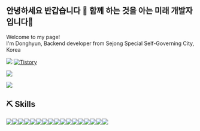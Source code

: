 
<div>

## 안녕하세요 반갑습니다 🌱 함께 하는 것을 아는 미래 개발자 입니다👋 <br>
Welcome to my page! <br>
I'm Donghyun, Backend developer from Sejong Special Self-Governing City, Korea
 
<a href="https://github.com/DHL68"><img src="https://hits.seeyoufarm.com/api/count/incr/badge.svg?url=https%3A%2F%2Fgithub.com%2Fkti0940&count_bg=%23000000&title_bg=%23000000&icon=github.svg&icon_color=%23E7E7E7&title=GitHub&edge_flat=false)"/></a>
<a href="https://atommi.tistory.com/"><img alt="Tistory" src ="https://img.shields.io/badge/movvvv-343A40?style=for-the-badge&logo=Tistory&logoColor=white"/></a>

<img src="https://github-readme-stats.vercel.app/api?username=DHL68&show_icons=true&theme=vue"/>  <br>
 
<img src="https://github-readme-stats.vercel.app/api/top-langs/?username=DHL68&theme=vue&exclude_repo=Computer-Science-Engineering&layout=compact&langs_count=10"/>  
 
</div>


## ⛏ Skills
<div style="display:flex">
<img src="https://img.shields.io/badge/Visual Studio Code-007ACC?style=for-the-badge&logo=Visual Studio Code&logoColor=white">
<img src="https://img.shields.io/badge/PyCharm-000000?style=for-the-badge&logo=PyCharm&logoColor=white"> <br>
 
<img src="https://img.shields.io/badge/Python-3776AB?style=for-the-badge&logo=Python&logoColor=white">
<img src="https://img.shields.io/badge/Django-092E20?style=for-the-badge&logo=Django&logoColor=white">
<img src="https://img.shields.io/badge/Flask-000000?style=for-the-badge&logo=Flask&logoColor=white"> <br>
 
<img src="https://img.shields.io/badge/HTML5-e34f26?style=for-the-badge&logo=HTML5&logoColor=white">
<img src="https://img.shields.io/badge/CSS3-1572B6?style=for-the-badge&logo=CSS3&logoColor=white">
<img src="https://img.shields.io/badge/Javascript-F7DF1E?style=for-the-badge&logo=JavaScript&logoColor=white"> <br>
 
<img src="https://img.shields.io/badge/MongoDB-47A248?style=for-the-badge&logo=MongoDB&logoColor=white">
<img src="https://img.shields.io/badge/MySQL-4479A1?style=for-the-badge&logo=MySQL&logoColor=white">
<img src="https://img.shields.io/badge/Docker-2496ED?style=for-the-badge&logo=Docker&logoColor=white">
<img src="https://img.shields.io/badge/Amazon EC2-FF9900?style=for-the-badge&logo=Amazon EC2&logoColor=white">
<img src="https://img.shields.io/badge/Amazon S3-569A31?style=for-the-badge&logo=Amazon S3&logoColor=white"> <br>

<img src="https://img.shields.io/badge/Git-F05032?style=for-the-badge&logo=Git&logoColor=white">
<img src="https://img.shields.io/badge/Github-181717?style=for-the-badge&logo=Github&logoColor=white">
<img src="https://img.shields.io/badge/GitHub Actions-2088FF?&style=for-the-badge&logo=GitHub Actions&logoColor=white"/>
<img src="https://img.shields.io/badge/Sourcetree-0052CC?style=for-the-badge&logo=Sourcetree&logoColor=white"> <br>

</div>


<!--
**DHL68/DHL68** is a ✨ _special_ ✨ repository because its `README.md` (this file) appears on your GitHub profile.

Here are some ideas to get you started:

- 🔭 I’m currently working on ...
- 🌱 I’m currently learning ...
- 👯 I’m looking to collaborate on ...
- 🤔 I’m looking for help with ...
- 💬 Ask me about ...
- 📫 How to reach me: ...
- 😄 Pronouns: ...
- ⚡ Fun fact: ...
-->
